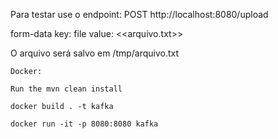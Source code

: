 Para testar use o endpoint:
POST http://localhost:8080/upload

form-data
key: file
value: <<arquivo.txt>>

O arquivo será salvo em /tmp/arquivo.txt
```
Docker:

Run the mvn clean install

docker build . -t kafka

docker run -it -p 8080:8080 kafka
